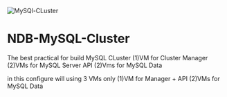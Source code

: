 ![MySQl-CLuster](https://user-images.githubusercontent.com/16039194/232035893-855c4a8d-062a-4d3f-993c-369f0e642210.jpg)



# NDB-MySQL-Cluster
The best practical for build MySQL CLuster 
(1)VM for Cluster Manager
(2)VMs for MySQL Server API
(2)Vms for MySQL Data 

in this configure will using 3 VMs only
(1)VM for Manager + API
(2)VMs for MySQL Data
